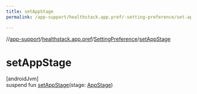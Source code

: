 ```yaml
---
title: setAppStage
permalink: /app-support/healthstack.app.pref/-setting-preference/set-app-stage.html

---
```

//[app-support](../../../index.html)/[healthstack.app.pref](../index.html)/[SettingPreference](index.html)/[setAppStage](set-app-stage.html)



# setAppStage



[androidJvm]\
suspend fun [setAppStage](set-app-stage.html)(stage: [AppStage](../-app-stage/index.html))




